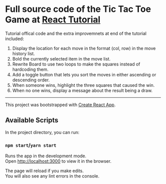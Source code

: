 # Full source code of the Tic Tac Toe Game at [React Tutorial](https://reactjs.org/tutorial/tutorial.html)
Tutorial offical code and the extra improvemnets at end of the tutorial included:
1.  Display the location for each move in the format (col, row) in the move history list.
1.  Bold the currently selected item in the move list.
1.  Rewrite Board to use two loops to make the squares instead of hardcoding them.
1.  Add a toggle button that lets you sort the moves in either ascending or descending order.
1. When someone wins, highlight the three squares that caused the win.
1. When no one wins, display a message about the result being a draw.

---
This project was bootstrapped with [Create React App](https://github.com/facebook/create-react-app).

## Available Scripts

In the project directory, you can run:

### `npm start`/`yarn start`

Runs the app in the development mode.<br>
Open [http://localhost:3000](http://localhost:3000) to view it in the browser.

The page will reload if you make edits.<br>
You will also see any lint errors in the console.

